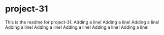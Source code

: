 # project-31

This is the readme for project-31.
Adding a line!
Adding a line!
Adding a line!
Adding a line!
Adding a line!
Adding a line!
Adding a line!
Adding a line!
